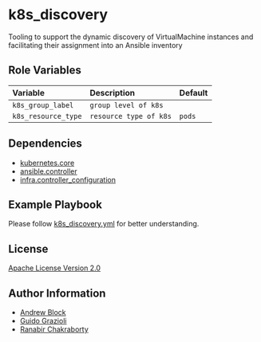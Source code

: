 k8s_discovery
=========

Tooling to support the dynamic discovery of VirtualMachine instances and facilitating their assignment into an Ansible
inventory

Role Variables
--------------

| Variable            | Description            | Default |
|:--------------------|:-----------------------|:--------|
| `k8s_group_label`   | `group level of k8s`   | ` `     |
| `k8s_resource_type` | `resource type of k8s` | `pods`  |

Dependencies
------------

* [kubernetes.core](https://docs.ansible.com/ansible/latest/collections/kubernetes/core/index.html)
* [ansible.controller](https://docs.ansible.com/automation.html)
* [infra.controller_configuration](https://galaxy.ansible.com/infra)

Example Playbook
----------------

Please follow [k8s_discovery.yml](https://github.com/ansible-middleware/ocpv_lab/blob/main/playbooks/k8s_discovery.yaml)
for better understanding.

License
-------

[Apache License Version 2.0](https://github.com/ansible-middleware/ocpv_lab/blob/main/LICENSE)


Author Information
------------------

- [Andrew Block](https://github.com/sabre1041)
- [Guido Grazioli](https://github.com/guidograzioli)
- [Ranabir Chakraborty](https://github.com/RanabirChakraborty)

